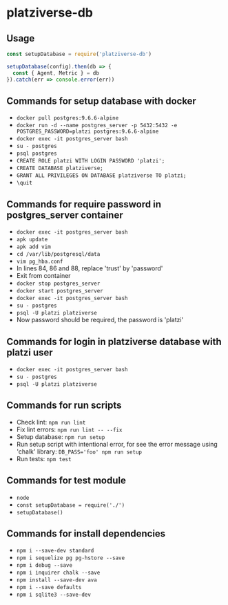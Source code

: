 # platziverse-db

## Usage

``` js
const setupDatabase = require('platziverse-db')

setupDatabase(config).then(db => {
  const { Agent, Metric } = db
}).catch(err => console.error(err))
```

## Commands for setup database with docker
- `docker pull postgres:9.6.6-alpine`
- `docker run -d --name postgres_server -p 5432:5432 -e POSTGRES_PASSWORD=platzi postgres:9.6.6-alpine`
- `docker exec -it postgres_server bash`
- `su - postgres`
- `psql postgres`
- `CREATE ROLE platzi WITH LOGIN PASSWORD 'platzi';`
- `CREATE DATABASE platziverse;`
- `GRANT ALL PRIVILEGES ON DATABASE platziverse TO platzi;`
- `\quit`

## Commands for require password in postgres_server container
- `docker exec -it postgres_server bash`
- `apk update`
- `apk add vim`
- `cd /var/lib/postgresql/data`
- `vim pg_hba.conf`
- In lines 84, 86 and 88, replace 'trust' by 'password'
- Exit from container
- `docker stop postgres_server`
- `docker start postgres_server`
- `docker exec -it postgres_server bash`
- `su - postgres`
- `psql -U platzi platziverse`
- Now password should be required, the password is 'platzi'

## Commands for login in platziverse database with platzi user
- `docker exec -it postgres_server bash`
- `su - postgres`
- `psql -U platzi platziverse`

## Commands for run scripts
- Check lint: `npm run lint`
- Fix lint errors: `npm run lint -- --fix`
- Setup database: `npm run setup`
- Run setup script with intentional error, for see the error message using 'chalk' library: `DB_PASS='foo' npm run setup`
- Run tests: `npm test`

## Commands for test module
- `node`
- `const setupDatabase = require('./')`
- `setupDatabase()`

## Commands for install dependencies
- `npm i --save-dev standard`
- `npm i sequelize pg pg-hstore --save`
- `npm i debug --save`
- `npm i inquirer chalk --save`
- `npm install --save-dev ava`
- `npm i --save defaults`
- `npm i sqlite3 --save-dev`

